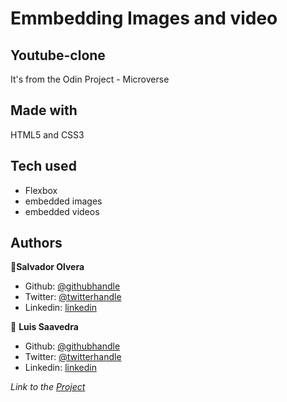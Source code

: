 # Emmbedding Images and video
## Youtube-clone

It's from the Odin Project - Microverse

## Made with
HTML5 and CSS3

## Tech used
* Flexbox
* embedded images
* embedded videos

## Authors

👤**Salvador Olvera**

- Github: [@githubhandle](https://github.com/Salvador-ON)
- Twitter: [@twitterhandle](https://twitter.com/Salvador_ON)
- Linkedin: [linkedin](https://linkedin.com/in/salvador-o-13894052/
)

👤 **Luis Saavedra**

- Github: [@githubhandle](https://github.com/nriqu322)
- Twitter: [@twitterhandle](https://twitter.com/nriqu322)
- Linkedin: [linkedin](https://linkedin.com/in/luis-saavedra-sanchez/)



*Link to the [Project](https://www.theodinproject.com/courses/html5-and-css3/lessons/embedding-images-and-video.)*